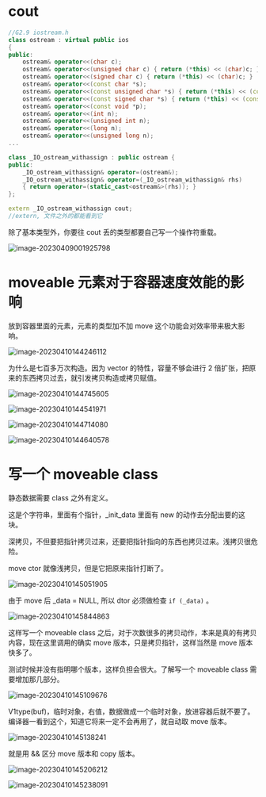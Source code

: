 # cout

```cpp
//G2.9 iostream.h
class ostream : virtual public ios
{
public:
    ostream& operator<<(char c);
    ostream& operator<<(unsigned char c) { return (*this) << (char)c; }
    ostream& operator<<(signed char c) { return (*this) << (char)c; }
    ostream& operator<<(const char *s);
    ostream& operator<<(const unsigned char *s) { return (*this) << (const char*)s; }
    ostream& operator<<(const signed char *s) { return (*this) << (const char*)s; }
    ostream& operator<<(const void *p);
    ostream& operator<<(int n);
    ostream& operator<<(unsigned int n);
    ostream& operator<<(long n);
    ostream& operator<<(unsigned long n);
...
```

```cpp
class _IO_ostream_withassign : public ostream {
public:
    _IO_ostream_withassign& operator=(ostream&);
    _IO_ostream_withassign& operator=(_IO_ostream_withassign& rhs)
    { return operator=(static_cast<ostream&>(rhs)); }
};

extern _IO_ostream_withassign cout;
//extern, 文件之外的都能看到它
```

除了基本类型外，你要往 cout 丢的类型都要自己写一个操作符重载。

![image-20230409001925798](assets/image-20230409001925798.png)



# moveable 元素对于容器速度效能的影响

放到容器里面的元素，元素的类型加不加 move 这个功能会对效率带来极大影响。

![image-20230410144246112](assets/image-20230410144246112.png)

为什么是七百多万次构造。因为 vector 的特性，容量不够会进行 2 倍扩张，把原来的东西拷贝过去，就引发拷贝构造或拷贝赋值。



![image-20230410144745605](assets/image-20230410144745605.png)



![image-20230410144541971](assets/image-20230410144541971.png)



![image-20230410144714080](assets/image-20230410144714080.png)



![image-20230410144640578](assets/image-20230410144640578.png)



# 写一个 moveable class

静态数据需要 class 之外有定义。

这是个字符串，里面有个指针，_init_data 里面有 new 的动作去分配出要的这块。

深拷贝，不但要把指针拷贝过来，还要把指针指向的东西也拷贝过来。浅拷贝很危险。

move ctor 就像浅拷贝，但是它把原来指针打断了。

![image-20230410145051905](assets/image-20230410145051905.png)

由于 move 后 _data = NULL, 所以 dtor 必须做检查 `if (_data)` 。

![image-20230410145844863](assets/image-20230410145844863.png)

这样写一个 moveable class 之后，对于次数很多的拷贝动作，本来是真的有拷贝内容，现在这里调用的确实 move 版本，只是拷贝指针，这样当然是 move 版本快多了。

测试时候并没有指明哪个版本，这样负担会很大。了解写一个 moveable class 需要增加那几部分。



![image-20230410145109676](assets/image-20230410145109676.png)

V1type(buf)，临时对象，右值，数据做成一个临时对象，放进容器后就不要了。编译器一看到这个，知道它将来一定不会再用了，就自动取 move 版本。



![image-20230410145138241](assets/image-20230410145138241.png)



就是用 && 区分 move 版本和 copy 版本。

![image-20230410145206212](assets/image-20230410145206212.png)



![image-20230410145238091](assets/image-20230410145238091.png)
